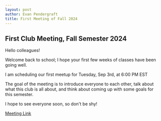 ```yaml
---
layout: post
author: Evan Pendergraft
title: First Meeting of Fall 2024
---
```


## First Club Meeting, Fall Semester 2024
Hello colleagues!

Welcome back to school; I hope your first few weeks of classes have been going well. 

I am scheduling our first meetup for Tuesday, Sep 3rd, at 6:00 PM EST 

The goal of the meeting is to introduce everyone to each other, talk about what this club is all about, and think about coming up with some goals for this semester.

I hope to see everyone soon, so don't be shy!

[Meeting Link](https://discord.gg/S9nhSumY?event=1279470873618812958)